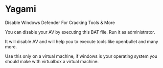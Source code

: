 # Yagami

Disable Windows Defender For Cracking Tools & More <p>

You can disable your AV by executing this BAT file. Run it as administrator.</br>

It will disable AV and will help you to execute tools like openbullet and many more. </br>

Use this only on a virtual machine, if windows is your operating system you should make with virtualbox a virtual machine.
</br></p>
